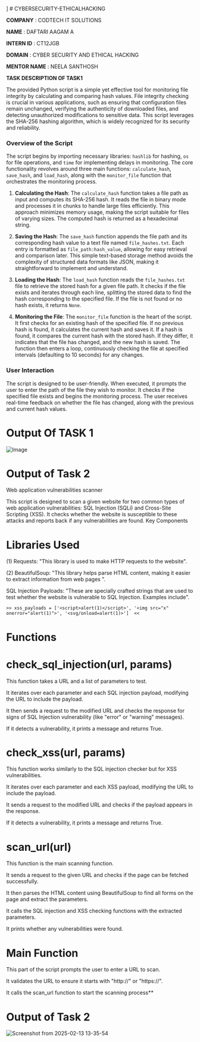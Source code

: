  \] # CYBERSECURITY-ETHICALHACKING

**COMPANY**    :   CODTECH IT SOLUTIONS

**NAME**       :   DAFTARI AAGAM A

**INTERN ID**  :   CT12JGB

**DOMAIN**     :   CYBER SECURITY AND ETHICAL HACKING

**MENTOR NAME** :   NEELA SANTHOSH

**TASK DESCRIPTION OF TASK1** 

The provided Python script is a simple yet effective tool for monitoring file integrity by calculating and comparing hash values. File integrity checking is crucial in various applications, such as ensuring that configuration files remain unchanged, verifying the authenticity of downloaded files, and detecting unauthorized modifications to sensitive data. This script leverages the SHA-256 hashing algorithm, which is widely recognized for its security and reliability.

### Overview of the Script

The script begins by importing necessary libraries: `hashlib` for hashing, `os` for file operations, and `time` for implementing delays in monitoring. The core functionality revolves around three main functions: `calculate_hash`, `save_hash`, and `load_hash`, along with the `monitor_file` function that orchestrates the monitoring process.

1. **Calculating the Hash**: The `calculate_hash` function takes a file path as input and computes its SHA-256 hash. It reads the file in binary mode and processes it in chunks to handle large files efficiently. This approach minimizes memory usage, making the script suitable for files of varying sizes. The computed hash is returned as a hexadecimal string.

2. **Saving the Hash**: The `save_hash` function appends the file path and its corresponding hash value to a text file named `file_hashes.txt`. Each entry is formatted as `file_path:hash_value`, allowing for easy retrieval and comparison later. This simple text-based storage method avoids the complexity of structured data formats like JSON, making it straightforward to implement and understand.

3. **Loading the Hash**: The `load_hash` function reads the `file_hashes.txt` file to retrieve the stored hash for a given file path. It checks if the file exists and iterates through each line, splitting the stored data to find the hash corresponding to the specified file. If the file is not found or no hash exists, it returns `None`.

4. **Monitoring the File**: The `monitor_file` function is the heart of the script. It first checks for an existing hash of the specified file. If no previous hash is found, it calculates the current hash and saves it. If a hash is found, it compares the current hash with the stored hash. If they differ, it indicates that the file has changed, and the new hash is saved. The function then enters a loop, continuously checking the file at specified intervals (defaulting to 10 seconds) for any changes.

### User Interaction

The script is designed to be user-friendly. When executed, it prompts the user to enter the path of the file they wish to monitor. It checks if the specified file exists and begins the monitoring process. The user receives real-time feedback on whether the file has changed, along with the previous and current hash values.


# Output Of TASK 1

![Image](https://github.com/user-attachments/assets/7ffe8fc0-738c-48be-a6d3-4328a26f3e11)


# Output of Task 2

Web application vulnerabilities scanner


This script is designed to scan a given website for two common types of web application vulnerabilities: SQL Injection (SQLi) and Cross-Site Scripting (XSS). It checks whether the website is susceptible to these attacks and reports back if any vulnerabilities are found.
Key Components

# Libraries Used # 

 (1) Requests:  "This library is used to make HTTP requests to the website".


(2) BeautifulSoup:   "This library helps parse HTML content, making it easier to extract information from web pages ".

SQL Injection Payloads:  "These are specially crafted strings that are used to test whether the website is vulnerable to SQL Injection. Examples include".

    >> xss_payloads = ['<script>alert(1)</script>', '<img src="x" onerror="alert(1)">', '<svg/onload=alert(1)>']  <<


 # Functions #

# check_sql_injection(url, params) #

This function takes a URL and a list of parameters to test.
       
It iterates over each parameter and each SQL injection payload, modifying the URL to include the payload.

It then sends a request to the modified URL and checks the response for signs of SQL Injection vulnerability (like "error" or "warning" messages).

If it detects a vulnerability, it prints a message and returns True.

# check_xss(url, params) #

This function works similarly to the SQL injection checker but for XSS vulnerabilities.

It iterates over each parameter and each XSS payload, modifying the URL to include the payload.

It sends a request to the modified URL and checks if the payload appears in the response.

If it detects a vulnerability, it prints a message and returns True.

#  scan_url(url) #

This function is the main scanning function.

It sends a request to the given URL and checks if the page can be fetched successfully.

It then parses the HTML content using BeautifulSoup to find all forms on the page and extract the parameters.

It calls the SQL injection and XSS checking functions with the extracted parameters.

It prints whether any vulnerabilities were found.

# Main Function #

This part of the script prompts the user to enter a URL to scan.

It validates the URL to ensure it starts with "http://" or "https://".

It calls the scan_url function to start the scanning process**



# Output of Task 2

![Screenshot from 2025-02-13 13-35-54](https://github.com/user-attachments/assets/7f960b05-746e-4bd3-8ee7-d1b63ba2f51b)





